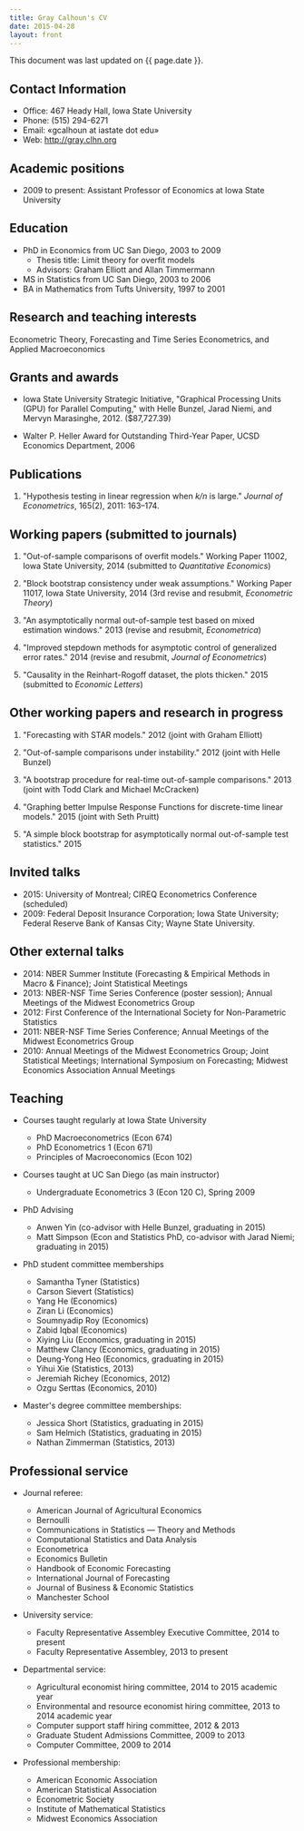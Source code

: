 ```yaml
---
title: Gray Calhoun's CV
date: 2015-04-28
layout: front
---
```


This document was last updated on {{ page.date }}.

Contact Information
-------------------
* Office: 467 Heady Hall, Iowa State University
* Phone:  (515) 294-6271
* Email:  «gcalhoun at iastate dot edu»
* Web:    <http://gray.clhn.org>

Academic positions
------------------
* 2009 to present: Assistant Professor of Economics at Iowa State University

Education
---------

* PhD in Economics from UC San Diego, 2003 to 2009
  * Thesis title: Limit theory for overfit models
  * Advisors: Graham Elliott and Allan Timmermann
* MS in Statistics from UC San Diego, 2003 to 2006
* BA in Mathematics from Tufts University, 1997 to 2001

Research and teaching interests
-------------------------------

Econometric Theory, Forecasting and Time Series Econometrics, and
Applied Macroeconomics

Grants and awards
-----------------

* Iowa State University Strategic Initiative, "Graphical Processing
  Units (GPU) for Parallel Computing," with Helle Bunzel, Jarad Niemi,
  and Mervyn Marasinghe, 2012. ($87,727.39)

* Walter P. Heller Award for Outstanding Third-Year Paper, UCSD Economics
  Department, 2006

Publications
------------

1. "Hypothesis testing in linear regression when *k/n* is large."
   *Journal of Econometrics*, 165(2), 2011: 163–174.

Working papers (submitted to journals)
--------------------------------------

1. "Out-of-sample comparisons of overfit models." Working Paper 11002,
   Iowa State University, 2014 (submitted to *Quantitative Economics*)

2. "Block bootstrap consistency under weak assumptions." Working Paper
   11017, Iowa State University, 2014 (3rd revise and resubmit,
   *Econometric Theory*)

3. "An asymptotically normal out-of-sample test based on mixed
   estimation windows." 2013 (revise and resubmit, *Econometrica*)

4. "Improved stepdown methods for asymptotic control of generalized
   error rates." 2014 (revise and resubmit, *Journal of Econometrics*)

5. "Causality in the Reinhart-Rogoff dataset, the plots thicken." 2015
   (submitted to *Economic Letters*)

Other working papers and research in progress
---------------------------------------------

1. "Forecasting with STAR models." 2012 (joint with Graham Elliott)

2. "Out-of-sample comparisons under instability." 2012 (joint with
   Helle Bunzel)

3. "A bootstrap procedure for real-time out-of-sample comparisons."
   2013 (joint with Todd Clark and Michael McCracken)

4. "Graphing better Impulse Response Functions for discrete-time
   linear models." 2015 (joint with Seth Pruitt)

5. "A simple block bootstrap for asymptotically normal out-of-sample
   test statistics." 2015

Invited talks
-------------

* 2015: University of Montreal; CIREQ Econometrics Conference (scheduled)
* 2009: Federal Deposit Insurance Corporation; Iowa State University;
  Federal Reserve Bank of Kansas City; Wayne State University.

Other external talks
--------------------

* 2014: NBER Summer Institute (Forecasting & Empirical Methods in Macro
  & Finance); Joint Statistical Meetings
* 2013: NBER-NSF Time Series Conference (poster session); Annual
  Meetings of the Midwest Econometrics Group
* 2012: First Conference of the International Society for Non-Parametric
  Statistics
* 2011: NBER-NSF Time Series Conference; Annual Meetings of the Midwest
  Econometrics Group
* 2010: Annual Meetings of the Midwest Econometrics Group; Joint
  Statistical Meetings; International Symposium on Forecasting;
  Midwest Economics Association Annual Meetings

Teaching
--------

* Courses taught regularly at Iowa State University

  * PhD Macroeconometrics (Econ 674)
  * PhD Econometrics 1 (Econ 671)
  * Principles of Macroeconomics (Econ 102)

* Courses taught at UC San Diego (as main instructor)
  * Undergraduate Econometrics 3 (Econ 120 C), Spring 2009

* PhD Advising

  * Anwen Yin (co-advisor with Helle Bunzel, graduating in 2015)
  * Matt Simpson (Econ and Statistics PhD, co-advisor with Jarad
    Niemi; graduating in 2015)

* PhD student committee memberships

  * Samantha Tyner (Statistics)
  * Carson Sievert (Statistics)
  * Yang He (Economics)
  * Ziran Li (Economics)
  * Soumnyadip Roy (Economics)
  * Zabid Iqbal (Economics)
  * Xiying Liu (Economics, graduating in 2015)
  * Matthew Clancy (Economics, graduating in 2015)
  * Deung-Yong Heo (Economics, graduating in 2015)
  * Yihui Xie (Statistics, 2013)
  * Jeremiah Richey (Economics, 2012)
  * Ozgu Serttas (Economics, 2010)

* Master's degree committee memberships:

  * Jessica Short (Statistics, graduating in 2015)
  * Sam Helmich (Statistics, graduating in 2015)
  * Nathan Zimmerman (Statistics, 2013)

Professional service
--------------------

* Journal referee:

  * American Journal of Agricultural Economics
  * Bernoulli
  * Communications in Statistics — Theory and Methods
  * Computational Statistics and Data Analysis
  * Econometrica
  * Economics Bulletin
  * Handbook of Economic Forecasting
  * International Journal of Forecasting
  * Journal of Business & Economic Statistics
  * Manchester School

* University service:

  * Faculty Representative Assembley Executive Committee, 2014 to present
  * Faculty Representative Assembley, 2013 to present

* Departmental service:

  * Agricultural economist hiring committee, 2014 to 2015 academic year
  * Environmental and resource economist hiring committee, 2013 to
    2014 academic year
  * Computer support staff hiring committee, 2012 & 2013
  * Graduate Student Admissions Committee, 2009 to 2013
  * Computer Committee, 2009 to 2014

* Professional membership:

  * American Economic Association
  * American Statistical Association
  * Econometric Society
  * Institute of Mathematical Statistics
  * Midwest Economics Association
